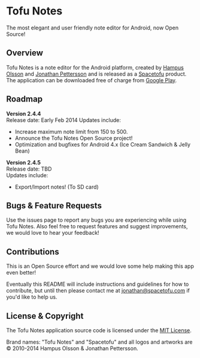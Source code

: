 Tofu Notes
==========

The most elegant and user friendly note editor for Android, now Open Source!

Overview
----------------
Tofu Notes is a note editor for the Android platform, created by [Hampus Olsson](http://dribbble.com/hampus) and [Jonathan Pettersson](http://jpettersson.com) and is released as a [Spacetofu](http://spacetofu.com) product. The application can be downloaded free of charge from [Google Play](https://play.google.com/store/apps/details?id=com.spacetofu.umlaut&hl=en).

Roadmap
-------

**Version 2.4.4**	
Release date: Early Feb 2014
Updates include:	

* Increase maximum note limit from 150 to 500.
* Announce the Tofu Notes Open Source project!
* Optimization and bugfixes for Android 4.x (Ice Cream Sandwich & Jelly Bean)	


**Version 2.4.5**	
Release date: TBD 	
Updates include:	

* Export/Import notes! (To SD card)

Bugs & Feature Requests
-----------

Use the issues page to report any bugs you are experiencing while using Tofu Notes. Also feel free to request features and suggest improvements, we would love to hear your feedback!

Contributions
-------------
This is an Open Source effort and we would love some help making this app even better! 

Eventually this README will include instructions and guidelines for how to contribute, but until then please contact me at [jonathan@spacetofu.com](mailto:jonathan@spacetofu.com) if you'd like to help us.


License & Copyright
-------
The Tofu Notes application source code is licensed under the [MIT License](http://opensource.org/licenses/MIT). 

Brand names: "Tofu Notes" and "Spacetofu" and all logos and artworks are © 2010-2014 Hampus Olsson & Jonathan Pettersson. 
